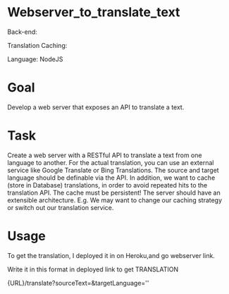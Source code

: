 # Webserver_to_translate_text


 Back-end: 
 
Translation Caching: 

Language: NodeJS 

# Goal 

Develop a web server that exposes an API to translate a text.

# Task 

Create a web server with a RESTful API to translate a text from one language to another.
For the actual translation, you can use an external service like Google Translate or Bing Translations. 
The source and target language should be definable via the API.
In addition, we want to cache (store in Database) translations, in order to avoid repeated hits to the translation API. The 
cache must be persistent!
The server should have an extensible architecture. E.g. We may want to change our caching strategy or switch out our 
translation service.


# Usage

To get the translation, I deployed it in on Heroku,and go webserver link.

Write it in this format in deployed link to get TRANSLATION

{URL}/translate?sourceText=&targetLanguage=''


